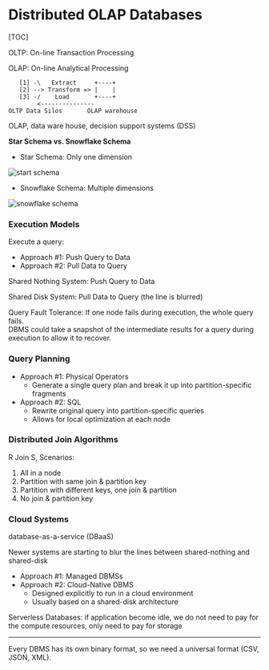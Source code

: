 # Distributed OLAP Databases

[TOC]

OLTP: On-line Transaction Processing

OLAP: On-line Analytical Processing

```
   [1] -\   Extract     +----+
   [2] --> Transform => |    |
   [3] -/    Load       +----+
        <---------------
OLTP Data Silos       OLAP warehouse
```

OLAP, data ware house, decision support systems (DSS)

**Star Schema vs. Snowflake Schema**

* Star Schema: Only one dimension

![start schema](https://media.geeksforgeeks.org/wp-content/uploads/20190527113206/Untitled-Diagram-521.png)

* Snowflake Schema: Multiple dimensions

![snowflake schema](https://media.geeksforgeeks.org/wp-content/uploads/20190527113447/Untitled-Diagram-53.png)

### Execution Models

Execute a query:

* Approach #1: Push Query to Data
* Approach #2: Pull Data to Query

Shared Nothing System: Push Query to Data

Shared Disk System: Pull Data to Query (the line is blurred)

Query Fault Tolerance: If one node fails during execution, the whole query fails.<br/>DBMS could take a snapshot of the intermediate results for a query during execution to allow it to recover.

### Query Planning

* Approach #1: Physical Operators
  * Generate a single query plan and break it up into partition-specific fragments
* Approach #2: SQL
  * Rewrite original query into partition-specific queries
  * Allows for local optimization at each node

### Distributed Join Algorithms

R Join S, Scenarios:

1. All in a node
2. Partition with same join & partition key
3. Partition with different keys, one join & partition
4. No join & partition key

### Cloud Systems

database-as-a-service (DBaaS)

Newer systems are starting to blur the lines between shared-nothing and shared-disk

* Approach #1: Managed DBMSs
* Approach #2: Cloud-Native DBMS
  * Designed explicitly to run in a cloud environment
  * Usually based on a shared-disk architecture

Serverless Databases: if application become idle, we do not need to pay for the compute resources, only need to pay for storage

---

Every DBMS has its own binary format, so we need a universal format (CSV, JSON, XML).
